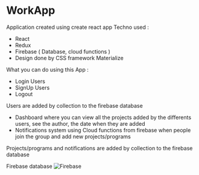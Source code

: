 # WorkApp

Application created using create react app
Techno used : 
- React
- Redux 
- Firebase ( Database, cloud functions )
- Design done by CSS framework Materialize 

What you can do using this App :
- Login Users
- SignUp Users
- Logout

Users are added by collection to the firebase database 

- Dashboard where you can view all the projects added by the differents users, see the author, the date when they are added
- Notifications system using Cloud functions from firebase when people join the group and add new projects/programs

Projects/programs and notifications are added by collection to the firebase database 

Firebase database
![Firebase](https://imgur.com/MRH3UIN)
